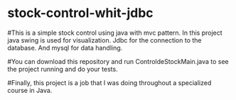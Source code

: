 # stock-control-whit-jdbc

#This is a simple stock control using java with mvc pattern. In this project java swing is used for visualization.
Jdbc for the connection to the database.
And mysql for data handling.

#You can download this repository and run ControldeStockMain.java to see the project running and do your tests.

#Finally, this project is a job that I was doing throughout a specialized course in Java.
